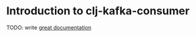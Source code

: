 # Introduction to clj-kafka-consumer

TODO: write [great documentation](http://jacobian.org/writing/what-to-write/)
